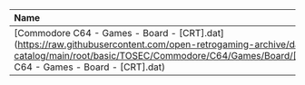 |Name|Size|
|:---|---:|
|[Commodore C64 - Games - Board - [CRT].dat](https://raw.githubusercontent.com/open-retrogaming-archive/dat-catalog/main/root/basic/TOSEC/Commodore/C64/Games/Board/[CRT]/Commodore C64 - Games - Board - [CRT].dat)|2170|
